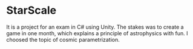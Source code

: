 # StarScale

It is a project for an exam in C# using Unity.
The stakes was to create a game in one month, which explains a principle of astrophysics with fun.
I choosed the topic of cosmic parametrization.
 
